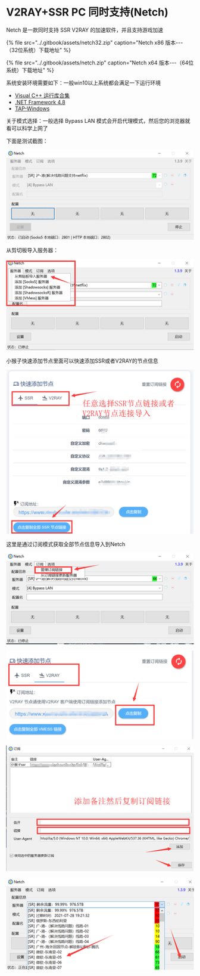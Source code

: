 # V2RAY+SSR PC 同时支持\(Netch\)

Netch 是一款同时支持 SSR V2RAY 的加速软件，并且支持游戏加速

{% file src="../.gitbook/assets/netch32.zip" caption="Netch x86 版本--- （32位系统）下载地址" %}

{% file src="../.gitbook/assets/netch.zip" caption="Netch x64 版本---（64位系统）下载地址" %}

系统安装环境需要如下：一般win10以上系统都会满足一下运行环境

* [Visual C++ 运行库合集](https://www.google.com/search?q=Visual+C%2B%2B+%E8%BF%90%E8%A1%8C%E5%BA%93%E5%90%88%E9%9B%86)
* [.NET Framework 4.8](https://dotnet.microsoft.com/download/dotnet-framework/thank-you/net48-offline-installer)
* [TAP-Windows](https://build.openvpn.net/downloads/releases/tap-windows-9.21.2.exe)

关于模式选择：一般选择 Bypass LAN 模式会开启代理模式，然后您的浏览器就看可以科学上网了

下面是测试截图：

![](../.gitbook/assets/001.png)

从剪切板导入服务器：

![](../.gitbook/assets/002.png)

小猴子快速添加节点里面可以快速添加SSR或者V2RAY的节点信息

![](../.gitbook/assets/0011.png)





这里是通过订阅模式获取全部节点信息导入到Netch

![](../.gitbook/assets/003.png)

![](../.gitbook/assets/0041.png)

![](../.gitbook/assets/0042.png)

![](../.gitbook/assets/0043.png)

